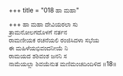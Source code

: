 +++
title = "018 ಹಾ ಮಹಾ"

+++
ಹಾ ಮಹಾ ದೇವಿಯರಲಾ ಸು  
ತ್ರಾಮನೋಲಗದೊಳಗೆ ನರ್ತನ  
ರಾಮಣೀಯಕ ರಚನೆಯಲಿ ರಂಜಿಸಿದಳಾ ಸಭೆಯ   
ಈ ಮಹಿಳೆಯಭಿವಂದನೀಯೆ ನಿ  
ರಾಮಯದ ಶಶಿವಂಶ ಜನನಿ ಸ  
ನಾಮೆಯಲ್ಲಾ ಶಿವಯೆನುತ ಮಣಿಮಂಚದಿಂದಿಳಿದ      ॥18॥